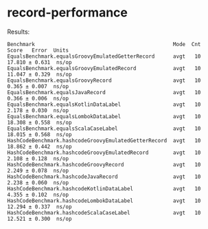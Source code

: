 # record-performance

Results:

    Benchmark                                             Mode  Cnt   Score   Error  Units
    EqualsBenchmark.equalsGroovyEmulatedGetterRecord      avgt   10  17.810 ± 0.631  ns/op
    EqualsBenchmark.equalsGroovyEmulatedRecord            avgt   10  11.047 ± 0.329  ns/op
    EqualsBenchmark.equalsGroovyRecord                    avgt   10   0.365 ± 0.007  ns/op
    EqualsBenchmark.equalsJavaRecord                      avgt   10   0.366 ± 0.006  ns/op
    EqualsBenchmark.equalsKotlinDataLabel                 avgt   10   2.178 ± 0.030  ns/op
    EqualsBenchmark.equalsLombokDataLabel                 avgt   10  18.308 ± 0.558  ns/op
    EqualsBenchmark.equalsScalaCaseLabel                  avgt   10  18.015 ± 0.568  ns/op
    HashCodeBenchmark.hashcodeGroovyEmulatedGetterRecord  avgt   10  18.862 ± 0.442  ns/op
    HashCodeBenchmark.hashcodeGroovyEmulatedRecord        avgt   10   2.108 ± 0.128  ns/op
    HashCodeBenchmark.hashcodeGroovyRecord                avgt   10   2.249 ± 0.078  ns/op
    HashCodeBenchmark.hashcodeJavaRecord                  avgt   10   2.238 ± 0.060  ns/op
    HashCodeBenchmark.hashcodeKotlinDataLabel             avgt   10   4.355 ± 0.102  ns/op
    HashCodeBenchmark.hashcodeLombokDataLabel             avgt   10  12.294 ± 0.337  ns/op
    HashCodeBenchmark.hashcodeScalaCaseLabel              avgt   10  12.521 ± 0.300  ns/op
